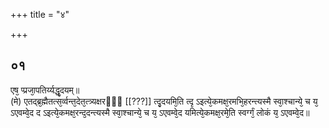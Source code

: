+++
title = "४"

+++
## ०१
एष᳘ प्प्रजा᳘पतिर्य्यद्धृ᳘दयम्॥  
(मे) एतद्ब्र᳘ह्मैतत्स᳘र्व्वन्त᳘देत᳘त्त्र्यक्षरᳫँ᳭ [[???]] त्दृ᳘दयमि᳘ति त्दृ ऽइत्ये᳘कमक्ष᳘रमभि᳘हरन्त्यस्मै स्वा᳘श्चान्ये᳘ च य᳘ ऽएवम्वे᳘द द ऽइत्ये᳘कमक्ष᳘रन्द᳘दन्त्यस्मै स्वा᳘श्चान्ये᳘ च य᳘ ऽएवम्वे᳘द यमित्ये᳘कमक्ष᳘रमे᳘ति स्वर्ग्गं᳘ लोकं य᳘ ऽएवम्वे᳘द॥  
